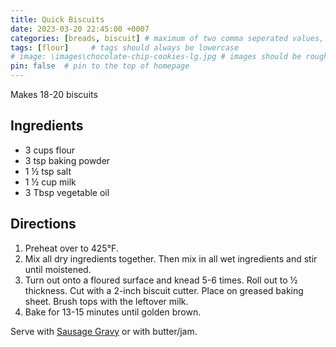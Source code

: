 ```yaml
---
title: Quick Biscuits
date: 2023-03-20 22:45:00 +0007 
categories: [breads, biscuit] # maximum of two comma seperated values, recipes are organized in folders based on the category
tags: [flour]     # tags should always be lowercase
# image: \images\chocolate-chip-cookies-lg.jpg # images should be roughly 2:1 ratio
pin: false  # pin to the top of homepage
---
```


Makes 18-20 biscuits

## Ingredients

* 3 cups flour
* 3 tsp baking powder
* 1 &frac12; tsp salt
* 1 &frac12; cup milk
* 3 Tbsp vegetable oil


## Directions

1. Preheat over to 425&deg;F. 
2. Mix all dry ingredients together. Then mix in all wet ingredients and stir until moistened.
3. Turn out onto a floured surface and knead 5-6 times. Roll out to &frac12; thickness. Cut with a 2-inch biscuit cutter. Place on greased baking sheet. Brush tops with the leftover milk.
4. Bake for 13-15 minutes until golden brown.

Serve with [Sausage Gravy](/recipes/sausage-gravy/) or with butter/jam.


